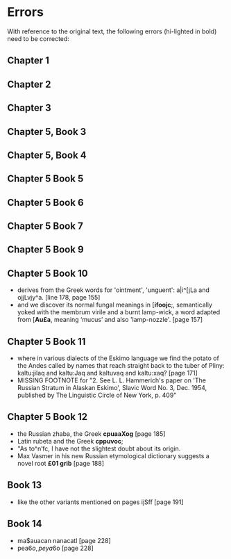 # Errors

With reference to the original text, the following errors (hi-lighted in bold) need to be corrected:

## Chapter 1

## Chapter 2

## Chapter 3

## Chapter 5, Book 3

## Chapter 5, Book 4

## Chapter 5 Book 5

## Chapter 5 Book 6

## Chapter 5 Book 7

## Chapter 5 Book 9

## Chapter 5 Book 10
* derives from the Greek words for 'ointment', 'unguent': a|i^[jLa and ojjLvjy^a. [line 178, page 155]
* and we discover its normal fungal meanings in [**ifoojc**;, semantically yoked with the membrum virile and a burnt lamp-wick, a word adapted from [**Au£a**, meaning &lsquo;mucus&rsquo; and also 'lamp-nozzle'. [page 157]

## Chapter 5 Book 11
*  where in various dialects of the Eskimo language we find the potato of the Andes called by names that reach straight back to the tuber of Pliny: kaltu:jilaq and kaltu:Jaq and kaltuvaq and kaltu:xaq? [page 171]
* MISSING FOOTNOTE for "2. See L. L. Hammerich's paper on 'The Russian Stratum in Alaskan Eskimo', Slavic Word No. 3, Dec. 1954, published by The Linguistic Circle of New York, p. 409"

## Chapter 5 Book 12
* the Russian zhaba, the Greek **cpuaaXog** [page 185]
* Latin rubeta and the Greek **cppuvoc**; 
* "As to^n&rsquo;fc, I have not the slightest doubt about its origin.
* Max Vasmer in his new Russian etymological dictionary suggests a novel root **£01 grib** [page 188]

## Book 13
* like the other variants mentioned on pages ijSff [page 191]

## Book 14
* ma$auacan nanacatl [page 228]
* pea$6o, peya$6o [page 228]

